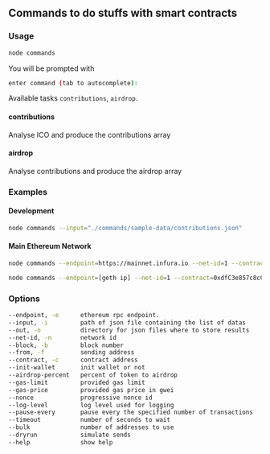 ## Commands to do stuffs with smart contracts

### Usage

```bash
node commands
```

You will be prompted with

```bash
enter command (tab to autocomplete):
```

Available tasks `contributions`, `airdrop`.

#### contributions

Analyse ICO and produce the contributions array

#### airdrop

Analyse contributions and produce the airdrop array

### Examples

#### Development

```bash
node commands --input="./commands/sample-data/contributions.json"
```

#### Main Ethereum Network

```bash
node commands --endpoint=https://mainnet.infura.io --net-id=1 --contract=0xe554EE8f6Fc36F6fDdD40028D061BB8779437620
```

```bash
node commands --endpoint=[geth ip] --net-id=1 --contract=0xdfC3e857c8cCEA7657E0ed98AB92e048e38deE0f --input=./commands/input/contributions.json --block=8077558 --airdrop-percent=1.5
```

### Options

```bash
--endpoint, -e      ethereum rpc endpoint.                              [string]    [default: "http://127.0.0.1:8545"]
--input, -i         path of json file containing the list of datas      [string]    [default: "./input/contributions.json"]
--out, -o           directory for json files where to store results     [string]    [default: "./scripts/output"]
--net-id, -n        network id                                          [number]    [default: 5777]
--block, -b         block number                                        [string]    [default: "latest"]
--from, -f          sending address                                     [string]
--contract, -c      contract address                                    [string]
--init-wallet       init wallet or not                                  [boolean]   [default: false]
--airdrop-percent   percent of token to airdrop                         [number]   [default: 1.5]
--gas-limit         provided gas limit                                  [number]    [default: 6721975]
--gas-price         provided gas price in gwei                          [number]    [default: 5]
--nonce             progressive nonce id                                [number]
--log-level         log level used for logging                          [string]    [default: "debug"]
--pause-every       pause every the specified number of transactions    [number]    [default: 1]
--timeout           number of seconds to wait                           [number]    [default: 10]
--bulk              number of addresses to use                          [number]    [default: 1]
--dryrun            simulate sends                                      [boolean]
--help              show help                                           [boolean]
```
